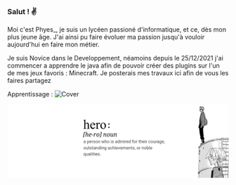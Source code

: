 ### Salut ! ✌

Moi c'est Phyes_, je suis un lycéen passioné d'informatique, et ce, dès mon plus jeune âge. J'ai ainsi pu faire évoluer ma passion jusqu'à vouloir aujourd'hui en faire mon métier. 

Je suis Novice dans le Developpement, néamoins depuis le 25/12/2021 j'ai commencer a apprendre le java afin de pouvoir créer des plugins sur l'un de mes jeux favoris : Minecraft.
Je posterais mes travaux ici afin de vous les faires partagez 

Apprentissage : 
![Cover](https://camo.githubusercontent.com/6cbecd63a9a8f83ee186885c446938820ffa8304942a284ee6e1e2acb2bfd822/68747470733a2f2f696d672e736869656c64732e696f2f62616467652f6a6176612d2532334544384230302e7376673f7374796c653d666f722d7468652d6261646765266c6f676f3d6a617661266c6f676f436f6c6f723d7768697465)


![Cover](https://github.com/PhyesGG/PhyesGG/blob/main/1500x500.jfif)
